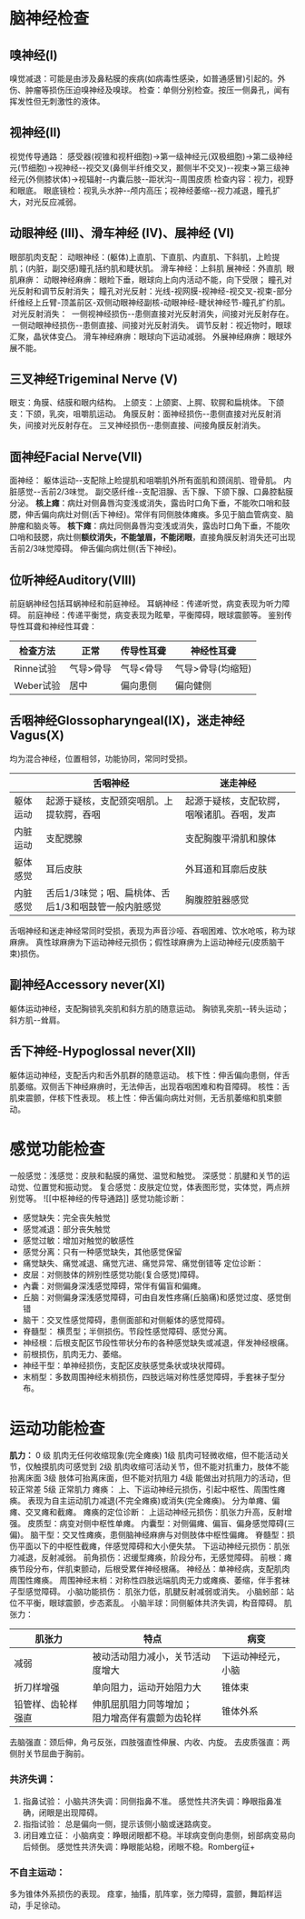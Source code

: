 # 脑神经检查

## 嗅神经(Ⅰ)
嗅觉减退：可能是由涉及鼻粘膜的疾病(如病毒性感染，如普通感冒)引起的。外伤、肿瘤等损伤压迫嗅神经及嗅球。
检查：单侧分别检查。按压一侧鼻孔，闻有挥发性但无刺激性的液体。
## 视神经(Ⅱ)
视觉传导通路： 感受器(视锥和视杆细胞)->第一级神经元(双极细胞)->第二级神经元(节细胞)->视神经--视交叉(鼻侧半纤维交叉，颞侧半不交叉)--视束->第三级神经元(外侧膝状体)->视辐射--内囊后肢--距状沟--周围皮质
检查内容：视力，视野和眼底。
眼底镜检：视乳头水肿--颅内高压；视神经萎缩--视力减退，瞳孔扩大，对光反应减弱。
## 动眼神经 (Ⅲ)、滑车神经 (Ⅳ)、展神经 (Ⅵ)
眼部肌肉支配：
	动眼神经：(躯体)上直肌、下直肌、内直肌、下斜肌，上睑提肌；(内脏，副交感)瞳孔括约肌和睫状肌。
	滑车神经：上斜肌
	展神经：外直肌 
眼肌麻痹：
	动眼神经麻痹：眼睑下垂，眼球向上向内活动不能，向下受限；
	瞳孔对光反射和调节反射消失；
		瞳孔对光反射：光线-视网膜-视神经-视交叉-视束-部分纤维经上丘臂-顶盖前区-双侧动眼神经副核-动眼神经-睫状神经节-瞳孔扩约肌。
		 对光反射消失：
			 一侧视神经损伤--患侧直接对光反射消失，间接对光反射存在。
			 一侧动眼神经损伤--患侧直接、间接对光反射消失。
		调节反射：视近物时，眼球汇聚，晶状体变凸。
	滑车神经麻痹：眼球向下运动减弱。
	外展神经麻痹：眼球外展不能。
## 三叉神经Trigeminal Nerve (Ⅴ)
眼支：角膜、结膜和眼内结构。
上颌支：上颌窦、上腭、软腭和扁桃体。
下颌支：下颌，乳突，咀嚼肌运动。
角膜反射：面神经损伤--患侧直接对光反射消失，间接对光反射存在。
三叉神经损伤--患侧直接、间接角膜反射消失。
## 面神经Facial Nerve(Ⅶ)
面神经：
	躯体运动--支配除上睑提肌和咀嚼肌外所有面肌和颈阔肌、镫骨肌。
	内脏感觉--舌前2/3味觉。
	副交感纤维--支配泪腺、舌下腺、下颌下腺、口鼻腔黏膜分泌。
**核上瘫**：病灶对侧鼻唇沟变浅或消失，露齿时口角下垂，不能吹口哨和鼓腮，伸舌偏向病灶对侧(舌下神经)。常伴有同侧肢体瘫痪。多见于脑血管病变、脑肿瘤和脑炎等。
**核下瘫**：病灶同侧鼻唇沟变浅或消失，露齿时口角下垂，不能吹口哨和鼓腮，病灶侧**额纹消失，不能皱眉，不能闭眼**，直接角膜反射消失还可出现舌前2/3味觉障碍。
伸舌偏向病灶侧(舌下神经)。
## 位听神经Auditory(Ⅷ)
前庭蜗神经包括耳蜗神经和前庭神经。
耳蜗神经：传递听觉，病变表现为听力障碍。
前庭神经：传递平衡觉，病变表现为眩晕，平衡障碍，眼球震颤等。
鉴别传导性耳聋和神经性耳聋：

| 检查方法    | 正常    | 传导性耳聋 | 神经性耳聋      |
| ------- | ----- | ----- | ---------- |
| Rinne试验 | 气导>骨导 | 气导<骨导 | 气导>骨导(均缩短) |
| Weber试验 | 居中    | 偏向患侧  | 偏向健侧       |
## 舌咽神经Glossopharyngeal(Ⅸ)，迷走神经Vagus(Ⅹ)

均为混合神经，位置相邻，功能协同，常同时受损。

|      | 舌咽神经                          | 迷走神经                  |
| ---- | ----------------------------- | --------------------- |
| 躯体运动 | 起源于疑核，支配颈突咽肌。上提软腭，吞咽          | 起源于疑核，支配软腭，咽喉诸肌。吞咽，发声 |
| 内脏运动 | 支配腮腺                          | 支配胸腹平滑肌和腺体            |
| 躯体感觉 | 耳后皮肤                          | 外耳道和耳廓后皮肤             |
| 内脏感觉 | 舌后1/3味觉；咽、扁桃体、舌后1/3和咽鼓管一般内脏感觉 | 胸腹腔脏器感觉               |
舌咽神经和迷走神经常同时受损，表现为声音沙哑、吞咽困难、饮水呛咳，称为球麻痹。
真性球麻痹为下运动神经元损伤；假性球麻痹为上运动神经元(皮质脑干束)损伤。
## 副神经Accessory never(Ⅺ)
躯体运动神经，支配胸锁乳突肌和斜方肌的随意运动。
胸锁乳突肌--转头运动；斜方肌--耸肩。
## 舌下神经-Hypoglossal never(Ⅻ)
躯体运动神经，支配舌内和舌外肌群的随意运动。
核下性：伸舌偏向患侧，伴舌肌萎缩。双侧舌下神经麻痹时，无法伸舌，出现吞咽困难和构音障碍。
核性：舌肌束震颤，伴核下性表现。
核上性：伸舌偏向病灶对侧，无舌肌萎缩和肌束颤动。
#  感觉功能检查
一般感觉：浅感觉：皮肤和黏膜的痛觉、温觉和触觉。
深感觉：肌腱和关节的运动觉、位置觉和振动觉。
复合感觉：皮肤定位觉，体表图形觉，实体觉，两点辨别觉等。
![[中枢神经的传导通路]]
感觉功能诊断：
- 感觉缺失：完全丧失触觉
- 感觉减退：部分丧失触觉
- 感觉过敏：增加对触觉的敏感性
- 感觉分离：只有一种感觉缺失，其他感觉保留
- 痛觉缺失、痛觉减退、痛觉亢进、痛觉异常、痛觉倒错等
定位诊断：
- 皮层：对侧肢体的辨别性感觉功能(复合感觉)障碍。
- 內囊：对侧偏身深浅感觉障碍，常伴有偏盲和偏瘫。
- 丘脑：对侧偏身深浅感觉障碍，可由自发性疼痛(丘脑痛)和感觉过度、感觉倒错
- 脑干：交叉性感觉障碍，患侧面部和对侧躯体的感觉障碍。
- 脊髓型： 横贯型；半侧损伤。节段性感觉障碍、感觉分离。
- 神经根：后根支配区节段性带状分布的各种感觉缺失或减退，伴发神经根痛。
- 前根损伤，肌肉无力、萎缩。
- 神经干型：单神经损伤，支配区皮肤感觉条状或块状障碍。
- 末梢型：多数周围神经末梢损伤，四肢远端对称性感觉障碍，手套袜子型分布。
# 运动功能检查
**肌力：**
	0 级 肌肉无任何收缩现象(完全瘫痪)
	1级 肌肉可轻微收缩，但不能活动关节，仅触摸肌肉可感觉到
	2级 肌肉收缩可活动关节，但不能对抗重力，肢体不能抬离床面
	3级 肢体可抬离床面，但不能对抗阻力
	4级 能做出对抗阻力的活动，但较正常差
	5级 正常肌力
瘫痪：
	上、下运动神经元损伤，引起中枢性、周围性瘫痪。
	表现为自主运动肌力减退(不完全瘫痪)或消失(完全瘫痪)。
	分为单瘫、偏瘫、交叉瘫和截瘫。
瘫痪的定位诊断：
	上运动神经元损伤：肌张力升高，反射增强。
	皮质型：病变对侧中枢性单瘫。
	内囊型：对侧偏瘫、偏盲、偏身感觉障碍(三偏)。
	脑干型：交叉性瘫痪，患侧脑神经麻痹与对侧肢体中枢性偏瘫。
	脊髓型：损伤平面以下的中枢性截瘫，伴感觉障碍和大小便失禁。
	下运动神经元损伤：肌张力减退，反射减弱。
	前角损伤：迟缓型瘫痪，阶段分布，无感觉障碍。
	前根：瘫痪节段分布，伴肌束颤动，后根受累伴神经根痛。
	神经丛：单神经病，支配肌肉周围性瘫痪。
	周围神经末梢：对称性四肢远端肌肉无力或瘫痪、萎缩，伴手套袜子型感觉障碍。
小脑功能损伤：
	肌张力低，肌腱反射减弱或消失。
	小脑蚓部：站位不平衡，眼球震颤，步态紊乱。
	小脑半球：同侧躯体共济失调，构音障碍。
肌张力：

| 肌张力       | 特点                          | 病变        |
| --------- | --------------------------- | --------- |
| 减弱        | 被动活动阻力减小，关节活动度增大            | 下运动神经元，小脑 |
| 折刀样增强     | 单向阻力，运动开始阻力大                | 锥体束       |
| 铅管样、齿轮样强直 | 伸肌屈肌阻力同等增加；<br>阻力增高伴有震颤为齿轮样 | 锥体外系      |
去脑强直：颈后伸，角弓反张，四肢强直性伸展、内收、内旋。
去皮质强直：两侧肘关节屈曲于胸前。
### 共济失调：
1. 指鼻试验：
   小脑共济失调：同侧指鼻不准。
   感觉性共济失调：睁眼指鼻准确，闭眼是出现障碍。
2. 指指试验：
   总是偏向一侧，提示该侧小脑或迷路病变。
3. 闭目难立征：
   小脑病变：睁眼闭眼都不稳。半球病变倒向患侧，蚓部病变易向后倾倒。
   感觉性共济失调：睁眼能站稳，闭眼不稳。Romberg征+
### 不自主运动：
多为锥体外系损伤的表现。
痉挛，抽搐，肌阵挛，张力障碍，震颤，舞蹈样运动，手足徐动。